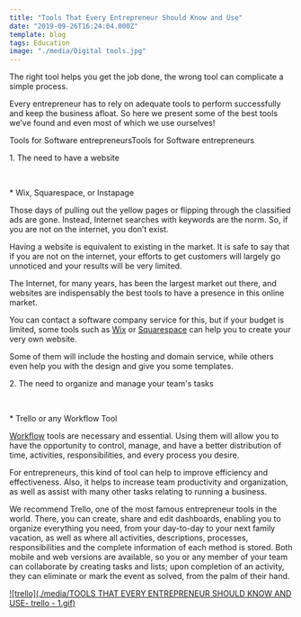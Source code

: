 ```yaml
---
title: "Tools That Every Entrepreneur Should Know and Use"
date: "2019-09-26T16:24:04.000Z"
template: blog
tags: Education
image: "./media/Digital tools.jpg"
---
```



The right tool helps you get the job done, the wrong tool can complicate a simple process.
 
Every entrepreneur has to rely on adequate tools to perform successfully and keep the business afloat. So here we present some of the best tools we’ve found and even most of which we use ourselves!

<title-2>Tools for Software entrepreneursTools for Software entrepreneurs</title-2>

<title-3>1. The need to have a website</title-3>

<Br>

<title-3>* Wix, Squarespace, or Instapage</title-3>

Those days of pulling out the yellow pages or flipping through the classified ads are gone. Instead, Internet searches with keywords are the norm. So, if you are not on the internet, you don’t exist.
 
Having a website is equivalent to existing in the market. It is safe to say that if you are not on the internet, your efforts to get customers will largely go unnoticed and your results will be very limited.
 
The Internet, for many years, has been the largest market out there, and websites are indispensably the best tools to have a presence in this online market.

You can contact a software company service for this, but if your budget is limited, some tools such as [Wix](https://www.wix.com/) or [Squarespace](https://www.squarespace.com/) can help you to create your very own website.

Some of them will include the hosting and domain service, while others even help you with the design and give you some templates.

<title-3>2. The need to organize and manage your team's tasks</title-3>

<Br>

<title-3>* Trello or any Workflow Tool</title-3>

[Workflow](https://cobuildlab.com/blog/workflows-in-your-business/) tools are necessary and essential. Using them will allow you to have the opportunity to control, manage, and have a better distribution of time, activities, responsibilities, and every process you desire.
 
For entrepreneurs, this kind of tool can help to improve efficiency and effectiveness. Also, it helps to increase team productivity and organization, as well as assist with many other tasks relating to running a business.
 
We recommend Trello, one of the most famous entrepreneur tools in the world. There, you can create, share and edit dashboards, enabling you to organize everything you need, from your day-to-day to your next family vacation, as well as where all activities, descriptions, processes, responsibilities and the complete information of each method is stored. Both mobile and web versions are available, so you or any member of your team can collaborate by creating tasks and lists; upon completion of an activity, they can eliminate or mark the event as solved, from the palm of their hand.

[![trello](./media/TOOLS THAT EVERY ENTREPRENEUR SHOULD KNOW AND USE- trello - 1.gif)](#)










